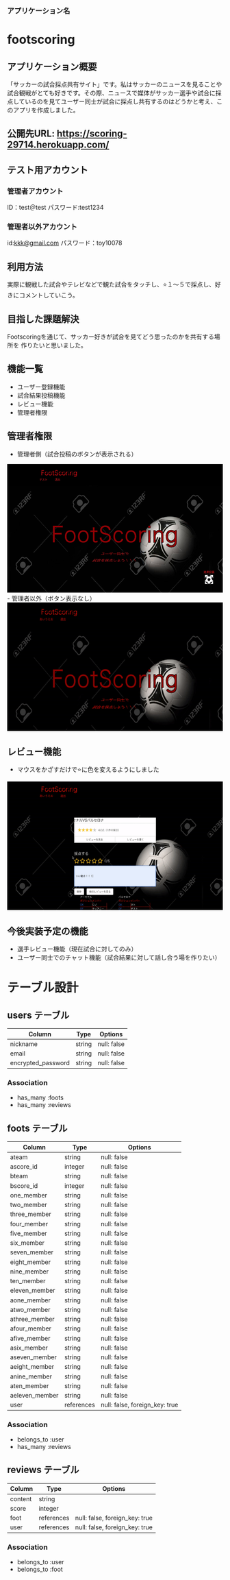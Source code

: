### アプリケーション名

# footscoring

## アプリケーション概要
「サッカーの試合採点共有サイト」です。私はサッカーのニュースを見ることや試合観戦がとても好きです。その際、ニュースで媒体がサッカー選手や試合に採点しているのを見てユーザー同士が試合に採点し共有するのはどうかと考え、このアプリを作成しました。

## 公開先URL: https://scoring-29714.herokuapp.com/

## テスト用アカウント
### 管理者アカウント
ID：test＠test
パスワード:test1234
### 管理者以外アカウント
id:kkk@gmail.com
パスワード：toy10078

## 利用方法
実際に観戦した試合やテレビなどで観た試合をタッチし、⭐️１〜５で採点し、好きにコメントしていこう。

## 目指した課題解決
Footscoringを通じて、サッカー好きが試合を見てどう思ったのかを共有する場所を
作りたいと思いました。

## 機能一覧
- ユーザー登録機能
- 試合結果投稿機能
- レビュー機能
- 管理者権限

## 管理者権限
- 管理者側（試合投稿のボタンが表示される）
<img src= "1soccer.jpg" wibth='370' height='300'>
- 管理者以外（ボタン表示なし）
<img src= "8ae7ada7ccafe70df70609bcd6e7c758.gif" wibth='100' height='300'>

## レビュー機能
- マウスをかざすだけで⭐️に色を変えるようにしました
<img src= "dd7f3a2262f8399e2b1451886f5c3558.gif" wibth='100' height='300'>

## 今後実装予定の機能
- 選手レビュー機能（現在試合に対してのみ）
- ユーザー同士でのチャット機能（試合結果に対して話し合う場を作りたい）




# テーブル設計

## users テーブル

| Column                | Type     | Options     |
| --------------------- | -------- | ----------- |
| nickname              | string   | null: false |
| email                 | string   | null: false |
| encrypted_password    | string   | null: false |


### Association

- has_many :foots
- has_many :reviews


## foots テーブル

| Column         | Type       | Options                        |
| -------------- | ---------- | ------------------------------ |
| ateam          | string     | null: false                    |
| ascore_id      | integer    | null: false                    |
| bteam          | string     | null: false                    |
| bscore_id      | integer    | null: false                    |
| one_member     | string     | null: false                    |
| two_member     | string     | null: false                    |
| three_member   | string     | null: false                    |
| four_member    | string     | null: false                    |
| five_member    | string     | null: false                    |
| six_member     | string     | null: false                    |
| seven_member   | string     | null: false                    |
| eight_member   | string     | null: false                    |
| nine_member    | string     | null: false                    |
| ten_member     | string     | null: false                    |
| eleven_member  | string     | null: false                    |
| aone_member    | string     | null: false                    |
| atwo_member    | string     | null: false                    |
| athree_member  | string     | null: false                    |
| afour_member   | string     | null: false                    |
| afive_member   | string     | null: false                    |
| asix_member    | string     | null: false                    |
| aseven_member  | string     | null: false                    |
| aeight_member  | string     | null: false                    |
| anine_member   | string     | null: false                    |
| aten_member    | string     | null: false                    |
| aeleven_member | string     | null: false                    |
| user           | references | null: false, foreign_key: true |

### Association

- belongs_to :user
- has_many :reviews


## reviews テーブル

| Column         | Type       | Options                        |
| -------------- | ---------- | ------------------------------ |
| content        | string     |                                |
| score          | integer    |                                |
| foot           | references | null: false, foreign_key: true |
| user           | references | null: false, foreign_key: true |

### Association

- belongs_to :user
- belongs_to :foot
